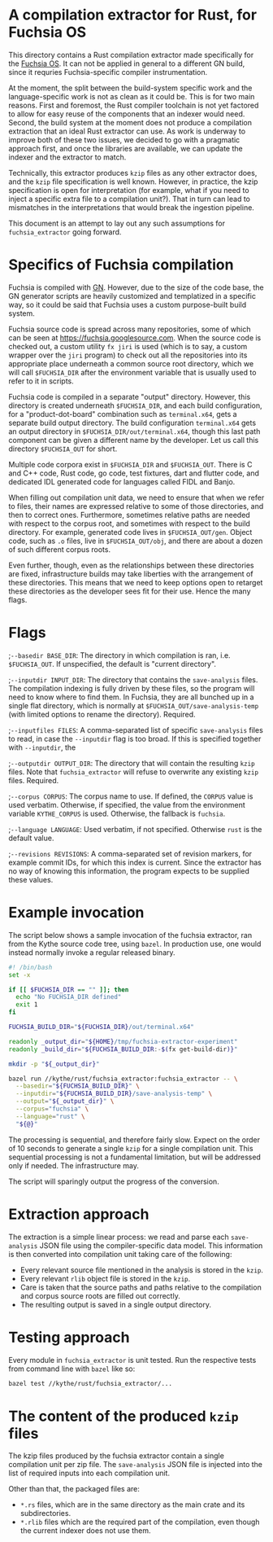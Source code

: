 # A compilation extractor for Rust, for Fuchsia OS

This directory contains a Rust compilation extractor made specifically for the
[Fuchsia OS][fx].  It can not be applied in general to a different GN build, 
since it requries Fuchsia-specific compiler instrumentation.

At the moment, the split between the build-system specific work and the 
language-specific work is not as clean as it could be.  This is for two main
reasons.  First and foremost, the Rust compiler toolchain is not yet factored
to allow for easy reuse of the components that an indexer would need. Second,
the build system at the moment does not produce a compilation extraction that
an ideal Rust extractor can use.  As work is underway to improve both of these
two issues, we decided to go with a pragmatic approach first, and once the
libraries are available, we can update the indexer and the extractor to match.

[fx]: https://www.fuchsia.dev
[gn]: https://gn.googlesource.com/gn/

Technically, this extractor produces `kzip` files as any other extractor does,
and the `kzip` file specification is well known.  However, in practice, the
kzip specification is open for interpretation (for example, what if you need
to inject a specific extra file to a compilation unit?).  That in turn can
lead to mismatches in the interpretations that would break the ingestion
pipeline.

This document is an attempt to lay out any such assumptions for
`fuchsia_extractor` going forward.

# Specifics of Fuchsia compilation

Fuchsia is compiled with [GN][gn].  However, due to the size of the code base,
the GN generator scripts are heavily customized and templatized in a specific
way, so it could be said that Fuchsia uses a custom purpose-built build system.

Fuchsia source code is spread across many repositories, some of which can be
seen at https://fuchsia.googlesource.com.  When the source code is checked out,
a custom utility `fx jiri` is used (which is to say, a custom wrapper over the
`jiri` program) to check out all the repositories into its appropriate place
underneath a common source root directory, which we will call `$FUCHSIA_DIR`
after the environment variable that is usually used to refer to it in scripts.

Fuchsia code is compiled in a separate "output" directory.  However, this
directory is created underneath `$FUCHSIA_DIR`, and each build configuration,
for a "product-dot-board" combination such as `terminal.x64`, gets a separate
build output directory.  The build configuration `terminal.x64` gets an output
directory in `$FUCHSIA_DIR/out/terminal.x64`, though this last path component
can be given a different name by the developer.  Let us call this directory
`$FUCHSIA_OUT` for short.

Multiple code corpora exist in `$FUCHSIA_DIR` and `$FUCHSIA_OUT`.  There is C
and C++ code, Rust code, go code, test fixtures, dart and flutter code, and
dedicated IDL generated code for languages called FIDL and Banjo.

When filling out compilation unit data, we need to ensure that when we refer to
files, their names are expressed relative to some of those directories, and
then to correct ones.  Furthermore, sometimes relative paths are needed with
respect to the corpus root, and sometimes with respect to the build directory.
For example, generated code lives in `$FUCHSIA_OUT/gen`.  Object code, such as
`.o` files, live in `$FUCHSIA_OUT/obj`, and there are about a dozen of such
different corpus roots.

Even further, though, even as the relationships between these directories are fixed,
infrastructure builds may take liberties with the arrangement of these directories.
This means that we need to keep options open to retarget these directories
as the developer sees fit for their use.  Hence the many flags.

# Flags

;`--basedir BASE_DIR`: The directory in which compilation is ran, i.e.
`$FUCHSIA_OUT`.  If unspecified, the default is "current directory".

;`--inputdir INPUT_DIR`: The directory that contains the `save-analysis` files.
The compilation indexing is fully driven by these files, so the program will
need to know where to find them.  In Fuchsia, they are all bunched up in a
single flat directory, which is normally at `$FUCHSIA_OUT/save-analysis-temp`
(with limited options to rename the directory).  Required.

;`--inputfiles FILES`: A comma-separated list of specific `save-analysis` files
to read, in case the `--inputdir` flag is too broad.  If this is specified together
with `--inputdir`, the

;`--outputdir OUTPUT_DIR`: The directory that will contain the resulting `kzip`
files.  Note that `fuchsia_extractor` will refuse to overwrite any existing
`kzip` files.  Required.

;`--corpus CORPUS`: The corpus name to use.  If defined, the `CORPUS` value is
used verbatim.  Otherwise, if specified, the value from the environment variable
`KYTHE_CORPUS` is used.  Otherwise, the fallback is `fuchsia`.

;`--language LANGUAGE`: Used verbatim, if not specified.  Otherwise `rust` is
the default value.

;`--revisions REVISIONS`: A comma-separated set of revision markers, for example
commit IDs, for which this index is current.  Since the extractor has no way
of knowing this information, the program expects to be supplied these values.

# Example invocation

The script below shows a sample invocation of the fuchsia extractor, ran from
the Kythe source code tree, using `bazel`.  In production use, one would
instead normally invoke a regular released binary.

```bash
#! /bin/bash
set -x

if [[ $FUCHSIA_DIR == "" ]]; then
  echo "No FUCHSIA_DIR defined"
  exit 1
fi

FUCHSIA_BUILD_DIR="${FUCHSIA_DIR}/out/terminal.x64"

readonly _output_dir="${HOME}/tmp/fuchsia-extractor-experiment"
readonly _build_dir="${FUCHSIA_BUILD_DIR:-$(fx get-build-dir)}"

mkdir -p "${_output_dir}"

bazel run //kythe/rust/fuchsia_extractor:fuchsia_extractor -- \
  --basedir="${FUCHSIA_BUILD_DIR}" \
  --inputdir="${FUCHSIA_BUILD_DIR}/save-analysis-temp" \
  --output="${_output_dir}" \
  --corpus="fuchsia" \
  --language="rust" \
  "${@}"
```

The processing is sequential, and therefore fairly slow.  Expect on the order
of 10 seconds to generate a single `kzip` for a single compilation unit. This
sequential processing is not a fundamental limitation, but will be addressed
only if needed. The infrastructure may.

The script will sparingly output the progress of the conversion.

# Extraction approach

The extraction is a simple linear process: we read and parse each
`save-analysis` JSON file using the compiler-specific data model.  This
information is then converted into compilation unit taking care of the following:

* Every relevant source file mentioned in the analysis is stored in the `kzip`.
* Every relevant `rlib` object file is stored in the `kzip`.
* Care is taken that the source paths and paths relative to the compilation
  and corpus source roots are filled out correctly.
* The resulting output is saved in a single output directory.

# Testing approach

Every module in `fuchsia_extractor` is unit tested.  Run the respective
tests from command line with `bazel` like so:

```bash
bazel test //kythe/rust/fuchsia_extractor/...
```

# The content of the produced `kzip` files

The kzip files produced by the fuchsia extractor contain a single compilation
unit per zip file.  The `save-analysis` JSON file is injected into the list of
required inputs into each compilation unit.

Other than that, the packaged files are:

- `*.rs` files, which are in the same directory as the main crate and its
  subdirectories.
- `*.rlib` files which are the required part of the compilation, even though
  the current indexer does not use them.

